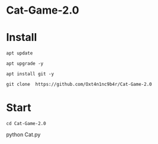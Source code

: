 # Cat-Game-2.0
# Install
```
apt update
```

```
apt upgrade -y 
```

``` 
apt install git -y 
```

``` 
git clone  https://github.com/Oxt4n1nc9b4r/Cat-Game-2.0
```

# Start
``` 
cd Cat-Game-2.0
```
python Cat.py
```
